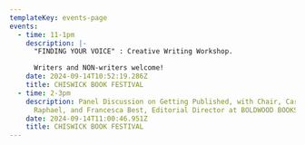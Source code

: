 ```yaml
---
templateKey: events-page
events:
  - time: 11-1pm
    description: |-
      "FINDING YOUR VOICE" : Creative Writing Workshop.

      Writers and NON-writers welcome!
    date: 2024-09-14T10:52:19.286Z
    title: CHISWICK BOOK FESTIVAL
  - time: 2-3pm
    description: Panel Discussion on Getting Published, with Chair, Caroline
      Raphael, and Francesca Best, Editorial Director at BOLDWOOD BOOKS
    date: 2024-09-14T11:00:46.951Z
    title: CHISWICK BOOK FESTIVAL
---
```

